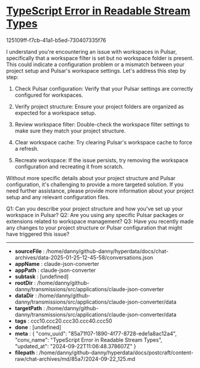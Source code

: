 # [TypeScript Error in Readable Stream Types](https://claude.ai/chat/85a71f07-1890-4f77-8728-ede1a8ac12a4)

125109ff-f7cb-41a1-b5ed-730407335f76

 I understand you're encountering an issue with workspaces in Pulsar, specifically that a workspace filter is set but no workspace folder is present. This could indicate a configuration problem or a mismatch between your project setup and Pulsar's workspace settings. Let's address this step by step:

1. Check Pulsar configuration:
   Verify that your Pulsar settings are correctly configured for workspaces.

2. Verify project structure:
   Ensure your project folders are organized as expected for a workspace setup.

3. Review workspace filter:
   Double-check the workspace filter settings to make sure they match your project structure.

4. Clear workspace cache:
   Try clearing Pulsar's workspace cache to force a refresh.

5. Recreate workspace:
   If the issue persists, try removing the workspace configuration and recreating it from scratch.

Without more specific details about your project structure and Pulsar configuration, it's challenging to provide a more targeted solution. If you need further assistance, please provide more information about your project setup and any relevant configuration files.

Q1: Can you describe your project structure and how you've set up your workspace in Pulsar?
Q2: Are you using any specific Pulsar packages or extensions related to workspace management?
Q3: Have you recently made any changes to your project structure or Pulsar configuration that might have triggered this issue?

---

* **sourceFile** : /home/danny/github-danny/hyperdata/docs/chat-archives/data-2025-01-25-12-45-58/conversations.json
* **appName** : claude-json-converter
* **appPath** : claude-json-converter
* **subtask** : [undefined]
* **rootDir** : /home/danny/github-danny/transmissions/src/applications/claude-json-converter
* **dataDir** : /home/danny/github-danny/transmissions/src/applications/claude-json-converter/data
* **targetPath** : /home/danny/github-danny/transmissions/src/applications/claude-json-converter/data
* **tags** : ccc10.ccc20.ccc30.ccc40.ccc50
* **done** : [undefined]
* **meta** : {
  "conv_uuid": "85a71f07-1890-4f77-8728-ede1a8ac12a4",
  "conv_name": "TypeScript Error in Readable Stream Types",
  "updated_at": "2024-09-22T11:06:48.378607Z"
}
* **filepath** : /home/danny/github-danny/hyperdata/docs/postcraft/content-raw/chat-archives/md/85a7/2024-09-22_125.md